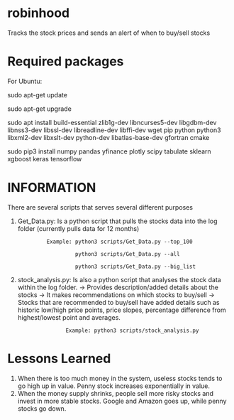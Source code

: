 # robinhood
Tracks the stock prices and sends an alert of when to buy/sell stocks

# Required packages
For Ubuntu:

   sudo apt-get update
   
   sudo apt-get upgrade
   
   sudo apt install build-essential zlib1g-dev libncurses5-dev libgdbm-dev libnss3-dev libssl-dev libreadline-dev libffi-dev wget pip python python3 libxml2-dev libxslt-dev python-dev libatlas-base-dev gfortran cmake
   
   sudo pip3 install numpy pandas yfinance plotly scipy tabulate sklearn xgboost keras tensorflow

# INFORMATION
There are several scripts that serves several different purposes

1) Get_Data.py: Is a python script that pulls the stocks data into the log
                folder (currently pulls data for 12 months)
                
                Example: python3 scripts/Get_Data.py --top_100
                
                         python3 scripts/Get_Data.py --all
                         
                         python3 scripts/Get_Data.py --big_list
                         
                         

2) stock_analysis.py: Is also a python script that analyses the stock data
                      within the log folder.
                      -> Provides description/added details about the stocks
                      -> It makes recommendations on which stocks to buy/sell
                      -> Stocks that are recommended to buy/sell have added details
                         such as historic low/high price points, price slopes,
                         percentage difference from highest/lowest point and
                         averages.
                         
                      Example: python3 scripts/stock_analysis.py

# Lessons Learned
1) When there is too much money in the system, useless stocks tends to go high up in value. Penny stock increases exponentially in value.
2) When the money supply shrinks, people sell more risky stocks and invest in more stable stocks. Google and Amazon goes up, while penny stocks go down.
